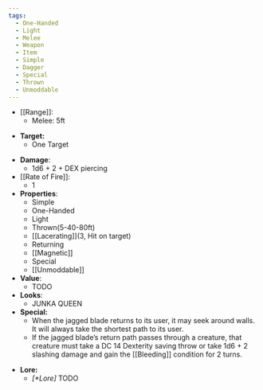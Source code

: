 ```yaml
---
tags:
  - One-Handed
  - Light
  - Melee
  - Weapon
  - Item
  - Simple
  - Dagger
  - Special
  - Thrown
  - Unmoddable
---
```

* [[Range]]:
	* Melee: 5ft
- **Target:**
	- One Target
* __Damage__:
	* 1d6 + 2 + DEX piercing
* [[Rate of Fire]]:
	* 1
* __Properties__:
	* Simple
	* One-Handed
	* Light
	* Thrown(5-40-80ft)
	* [[Lacerating]](3, Hit on target)
	* Returning
	* [[Magnetic]]
	* Special
	* [[Unmoddable]]
 * **Value**:
	* TODO
* **Looks**:
	* JUNKA QUEEN
* **Special:**
	* When the jagged blade returns to its user, it may seek around walls. It will always take the shortest path to its user.
	* If the jagged blade’s return path passes through a creature, that creature must take a DC 14 Dexterity saving throw or take 1d6 + 2 slashing damage and gain the [[Bleeding]] condition for 2 turns.
- **Lore:**
	- *\[\*Lore]* TODO